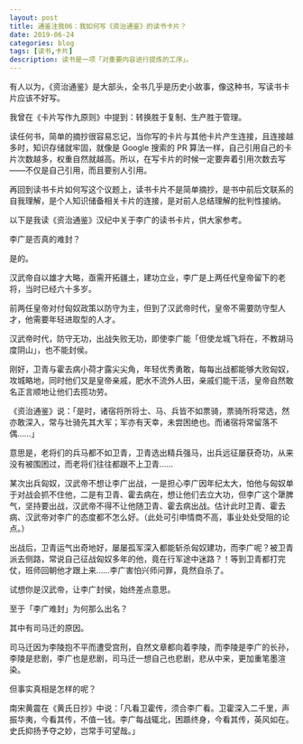 ```yaml
---
layout: post
title: 通鉴注我06：我如何写《资治通鉴》的读书卡片？
date: 2019-06-24
categories: blog
tags: [读书,卡片]
description: 读书是一项「对重要内容进行提炼的工序」。
---
```



有人以为，《资治通鉴》是大部头，全书几乎是历史小故事，像这种书，写读书卡片应该不好写。

我曾在《卡片写作九原则》中提到：转换胜于复制、生产胜于管理。

读任何书，简单的摘抄很容易忘记，当你写的卡片与其他卡片产生连接，且连接越多时，知识存储就牢固，就像是 Google 搜索的 PR 算法一样，自己引用自己的卡片次数越多，权重自然就越高。所以，在写卡片的时候一定要奔着引用次数去写——不仅是自己引用，而且要别人引用。

再回到读书卡片如何写这个议题上，读书卡片不是简单摘抄，是书中前后文联系的自我理解，是个人知识储备相关卡片的连接，是对前人总结理解的批判性接纳。

以下是我读《资治通鉴》汉纪中关于李广的读书卡片，供大家参考。

李广是否真的难封？

是的。

汉武帝自以雄才大略，亟需开拓疆土，建功立业，李广是上两任代皇帝留下的老将，当时已经六十多岁。

前两任皇帝对付匈奴政策以防守为主，但到了汉武帝时代，皇帝不需要防守型人才，他需要年轻进取型的人才。

汉武帝时代，防守无功，出战失败无功，即使李广能「但使龙城飞将在，不教胡马度阴山」，也不能封侯。

刚好，卫青与霍去病小荷才露尖尖角，年轻优秀勇敢，每每出战都能够大败匈奴，攻城略地，同时他们又是皇帝亲戚，肥水不流外人田，亲戚们能干活，皇帝自然敢名正言顺地让他们去揽功劳。

《资治通鉴》说：「是时，诸宿将所将士、马、兵皆不如票骑，票骑所将常选，然亦敢深入，常与壮骑先其大军；军亦有天幸，未尝困绝也。而诸宿将常留落不偶……」

意思是，老将们的兵马都不如卫青，卫青选出精兵强马，出兵远征屡获奇功，从来没有被围困过，而老将们往往都跟不上卫青……

某次出兵匈奴，汉武帝不想让李广出战，一是担心李广因年纪太大，怕他与匈奴单于对战会抓不住他，二是有卫青、霍去病在，想让他们去立大功，但李广这个犟脾气，坚持要出战，汉武帝不得不让他随卫青、霍去病出战。估计此时卫青、霍去病、汉武帝对李广的态度都不怎么好。（此处可引申情商不高，事业处处受阻的论点。）

出战后，卫青运气出奇地好，屡屡孤军深入都能斩杀匈奴建功，而李广呢？被卫青派去侧路，常说自己征战匈奴多年的他，竟在行军途中迷路？！等到卫青都打完仗，班师回朝他才跟上来……李广害怕兴师问罪，竟然自杀了。

试想你是汉武帝，让李广封侯，始终差点意思。

至于「李广难封」为何那么出名？

其中有司马迁的原因。

司马迁因为李陵抱不平而遭受宫刑，自然文章都向着李陵，而李陵是李广的长孙，李陵是悲剧，李广也是悲剧，司马迁一想自己也悲剧，悲从中来，更加重笔墨渲染。

但事实真相是怎样的呢？

南宋黄震在《黄氏日抄》中说：「凡看卫霍传，须合李广看。卫霍深入二千里，声振华夷，今看其传，不值一钱。李广每战辄北，困踬终身，今看其传，英风如在。史氏抑扬予夺之妙，岂常手可望哉。」